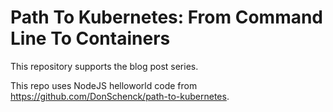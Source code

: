 # Path To Kubernetes: From Command Line To Containers

This repository supports the blog post series.

This repo uses NodeJS helloworld code from
https://github.com/DonSchenck/path-to-kubernetes.
